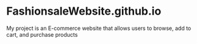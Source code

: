 # FashionsaleWebsite.github.io
My project is an E-commerce website that allows  users to browse, add to cart, and purchase products
